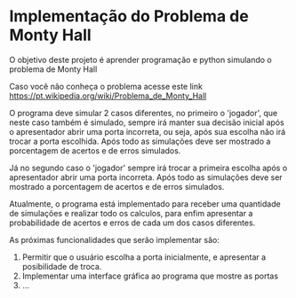 # Implementação do Problema de Monty Hall
O objetivo deste projeto é aprender programação e python simulando o problema de Monty Hall

Caso você não conheça o problema acesse este link <https://pt.wikipedia.org/wiki/Problema_de_Monty_Hall>

O programa deve simular 2 casos diferentes, no primeiro o 'jogador', que neste caso também é simulado, sempre irá manter sua decisão inicial após o apresentador abrir uma porta incorreta, ou seja, após sua escolha não irá trocar a porta escolhida. Após todo as simulações deve ser mostrado a porcentagem de acertos e de erros simulados.

Já no segundo caso o 'jogador' sempre irá trocar a primeira escolha após o apresentador abrir uma porta incorreta. Após todo as simulações deve ser mostrado a porcentagem de acertos e de erros simulados.

Atualmente, o programa está implementado para receber uma quantidade de simulações e realizar todo os calculos, para enfim apresentar a probabilidade de acertos e erros de cada um dos casos diferentes.

As próximas funcionalidades que serão implementar são:
1. Permitir que o usuário escolha a porta inicialmente, e apresentar a posibilidade de troca.
2. Implementar uma interface gráfica ao programa que mostre as portas
3. ...
